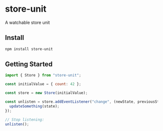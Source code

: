 # store-unit

A watchable store unit

## Install

```sh
npm install store-unit
```

## Getting Started

```js
import { Store } from "store-unit";

const initialValue = { count: 42 };

const store = new Store(initialValue);

const unlisten = store.addEventListener("change", (newState, previousState) => {
  updateSomething(state);
});

// Stop listening:
unlisten();
```
